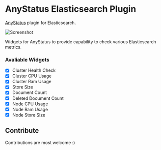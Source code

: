 # AnyStatus Elasticsearch Plugin
[AnyStatus](https://www.anystat.us) plugin for Elasticsearch.

![Screenshot](https://raw.githubusercontent.com/fatihboy/AnyStatusElasticsearch//master/Docs/images/Screenshot.png)

Widgets for AnyStatus to provide capability to check various Elasticsearch metrics.

### Avaliable Widgets

-  [x] Cluster Health Check
-  [x] Cluster CPU Usage
-  [x] Cluster Ram Usage
-  [x] Store Size
-  [x] Document Count
-  [x] Deleted Document Count
-  [x] Node CPU Usage
-  [x] Node Ram Usage
-  [x] Node Store Size

## Contribute

Contributions are most welcome :)